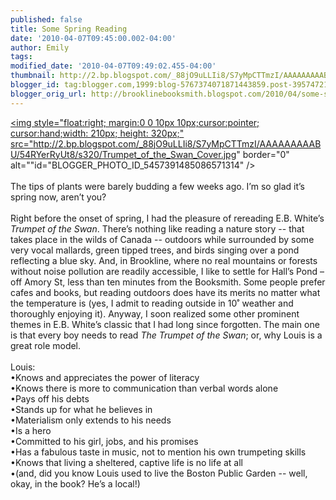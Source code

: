 ```yaml
---
published: false
title: Some Spring Reading
date: '2010-04-07T09:45:00.002-04:00'
author: Emily
tags: 
modified_date: '2010-04-07T09:49:02.455-04:00'
thumbnail: http://2.bp.blogspot.com/_88jO9uLLIi8/S7yMpCTTmzI/AAAAAAAAABU/54RYerRyUt8/s72-c/Trumpet_of_the_Swan_Cover.jpg
blogger_id: tag:blogger.com,1999:blog-5767374071871443859.post-3957472122591130411
blogger_orig_url: http://brooklinebooksmith.blogspot.com/2010/04/some-spring-reading.html
---
```


<a onblur="try {parent.deselectBloggerImageGracefully();} catch(e) {}" href="http://2.bp.blogspot.com/_88jO9uLLIi8/S7yMpCTTmzI/AAAAAAAAABU/54RYerRyUt8/s1600/Trumpet_of_the_Swan_Cover.jpg"><img style="float:right; margin:0 0 10px 10px;cursor:pointer; cursor:hand;width: 210px; height: 320px;" src="http://2.bp.blogspot.com/_88jO9uLLIi8/S7yMpCTTmzI/AAAAAAAAABU/54RYerRyUt8/s320/Trumpet_of_the_Swan_Cover.jpg" border="0" alt=""id="BLOGGER_PHOTO_ID_5457391485086571314" /></a><br /><br />The tips of plants were barely budding a few weeks ago.  I’m so glad it’s spring now, aren’t you?  <br /><br />Right before the onset of spring, I had the pleasure of rereading E.B. White’s<span style="font-style:italic;"> Trumpet of the Swan</span>.  There’s nothing like reading a nature story -- that takes place in the wilds of Canada -- outdoors while surrounded by some very vocal mallards, green tipped trees, and birds singing over a pond reflecting a blue sky.  And, in Brookline, where no real mountains or forests without noise pollution are readily accessible, I like to settle for Hall’s Pond – off Amory St, less than ten minutes from the Booksmith.  Some people prefer cafes and books, but reading outdoors does have its merits no matter what the temperature is (yes, I admit to reading outside in 10˚ weather and thoroughly enjoying it).  Anyway, I soon realized some other prominent themes in E.B. White’s classic that I had long since forgotten.  The main one is that every boy needs to read <span style="font-style:italic;">The Trumpet of the Swan</span>; or, why Louis is a great role model.<br /><br />Louis:<br />•Knows and appreciates the power of literacy<br />•Knows there is more to communication than verbal words alone<br />•Pays off his debts<br />•Stands up for what he believes in<br />•Materialism only extends to his needs<br />•Is a hero<br />•Committed to his girl, jobs, and his promises<br />•Has a fabulous taste in music, not to mention his own trumpeting skills<br />•Knows that living a sheltered, captive life is no life at all<br />•(and, did you know Louis used to live the Boston Public Garden -- well, okay, in the book?  He’s a local!)